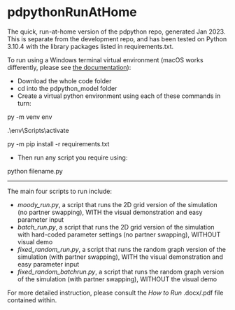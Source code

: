 # pdpythonRunAtHome
The quick, run-at-home version of the pdpython repo, generated Jan 2023. This is separate from the development repo, and has been tested on Python 3.10.4 with the library packages listed in requirements.txt.

To run using a Windows terminal virtual environment (macOS works differently, please see [the documentation](https://packaging.python.org/en/latest/guides/installing-using-pip-and-virtual-environments/)):

- Download the whole code folder
- cd into the pdpython_model folder
- Create a virtual python environment using each of these commands in turn:

py -m venv env

.\env\Scripts\activate

py -m pip install -r requirements.txt

- Then run any script you require using:

python filename.py

------------------------------------------------------------------------------------------------------------------------------------------------

The main four scripts to run include:

- *moody_run.py*, a script that runs the 2D grid version of the simulation (no partner swapping), WITH the visual demonstration and easy parameter input
- *batch_run.py*, a script that runs the 2D grid version of the simulation with hard-coded parameter settings (no partner swapping), WITHOUT visual demo
- *fixed_random_run.py*, a script that runs the random graph version of the simulation (with partner swapping), WITH the visual demonstration and easy parameter input
- *fixed_random_batchrun.py*, a script that runs the random graph version of the simulation (with partner swapping), WITHOUT the visual demo

For more detailed instruction, please consult the *How to Run* .docx/.pdf file contained within.
